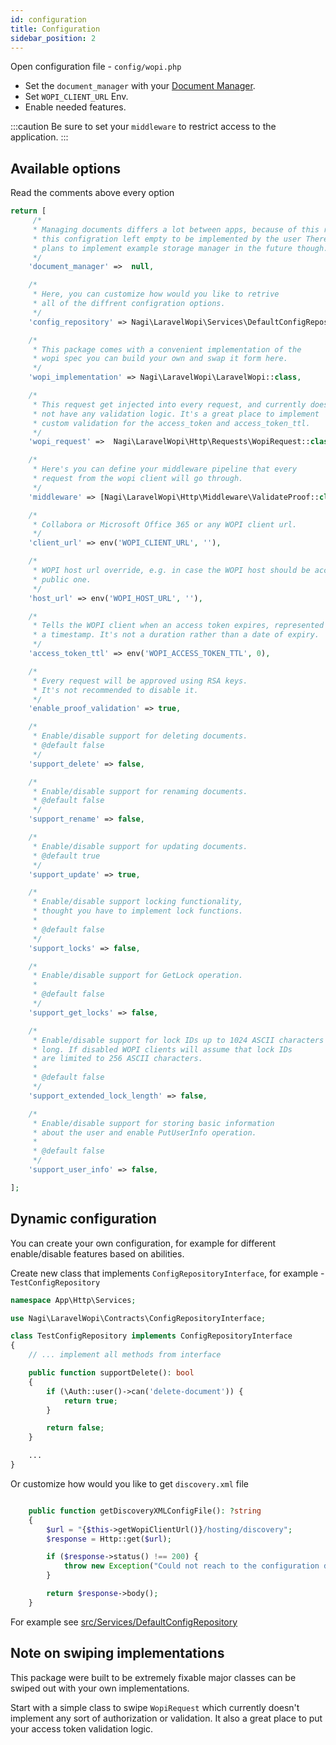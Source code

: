 ```yaml
---
id: configuration
title: Configuration
sidebar_position: 2
---
```


Open configuration file - `config/wopi.php`

<!-- Todo document manager page -->
- Set the `document_manager` with your [Document Manager](#).
- Set `WOPI_CLIENT_URL` Env.
- Enable needed features.

:::caution
Be sure to set your `middleware` to restrict access to the application.
:::

## Available options

Read the comments above every option

```php title="config/wopi.php"
return [
     /*
     * Managing documents differs a lot between apps, because of this reason
     * this configration left empty to be implemented by the user There's
     * plans to implement example storage manager in the future though.
     */
    'document_manager' =>  null,

    /*
     * Here, you can customize how would you like to retrive
     * all of the diffrent configration options.
     */
    'config_repository' => Nagi\LaravelWopi\Services\DefaultConfigRepository::class,

    /*
     * This package comes with a convenient implementation of the
     * wopi spec you can build your own and swap it form here.
     */
    'wopi_implementation' => Nagi\LaravelWopi\LaravelWopi::class,

    /*
     * This request get injected into every request, and currently does
     * not have any validation logic. It's a great place to implement
     * custom validation for the access_token and access_token_ttl.
     */
    'wopi_request' =>  Nagi\LaravelWopi\Http\Requests\WopiRequest::class,

    /*
     * Here's you can define your middleware pipeline that every
     * request from the wopi client will go through.
     */
    'middleware' => [Nagi\LaravelWopi\Http\Middleware\ValidateProof::class],

    /*
     * Collabora or Microsoft Office 365 or any WOPI client url.
     */
    'client_url' => env('WOPI_CLIENT_URL', ''),

    /*
     * WOPI host url override, e.g. in case the WOPI host should be accessed via an internal address instead the
     * public one.
     */
    'host_url' => env('WOPI_HOST_URL', ''),

    /*
     * Tells the WOPI client when an access token expires, represented as
     * a timestamp. It's not a duration rather than a date of expiry.
     */
    'access_token_ttl' => env('WOPI_ACCESS_TOKEN_TTL', 0),

    /*
     * Every request will be approved using RSA keys.
     * It's not recommended to disable it.
     */
    'enable_proof_validation' => true,

    /*
     * Enable/disable support for deleting documents.
     * @default false
     */
    'support_delete' => false,

    /*
     * Enable/disable support for renaming documents.
     * @default false
     */
    'support_rename' => false,

    /*
     * Enable/disable support for updating documents.
     * @default true
     */
    'support_update' => true,

    /*
     * Enable/disable support locking functionality,
     * thought you have to implement lock functions.
     *
     * @default false
     */
    'support_locks' => false,

    /*
     * Enable/disable support for GetLock operation.
     *
     * @default false
     */
    'support_get_locks' => false,

    /*
     * Enable/disable support for lock IDs up to 1024 ASCII characters
     * long. If disabled WOPI clients will assume that lock IDs
     * are limited to 256 ASCII characters.
     *
     * @default false
     */
    'support_extended_lock_length' => false,

    /*
     * Enable/disable support for storing basic information
     * about the user and enable PutUserInfo operation.
     *
     * @default false
     */
    'support_user_info' => false,

];
```

## Dynamic configuration

You can create your own configuration, for example for different enable/disable features based on abilities.

Create new class that implements `ConfigRepositoryInterface`, for example - `TestConfigRepository`

```php
namespace App\Http\Services;

use Nagi\LaravelWopi\Contracts\ConfigRepositoryInterface;

class TestConfigRepository implements ConfigRepositoryInterface
{
    // ... implement all methods from interface

    public function supportDelete(): bool
    {
        if (\Auth::user()->can('delete-document')) {
            return true;
        }

        return false;
    }

    ...
}
```

Or customize how would you like to get `discovery.xml` file

```php

    public function getDiscoveryXMLConfigFile(): ?string
    {
        $url = "{$this->getWopiClientUrl()}/hosting/discovery";
        $response = Http::get($url);

        if ($response->status() !== 200) {
            throw new Exception("Could not reach to the configuration discovery.xml file from {$url}");
        }

        return $response->body();
    }

```

<!-- Todo fill out this link -->
For example see [src/Services/DefaultConfigRepository](#)

## Note on swiping implementations

This package were built to be extremely fixable major classes can be swiped out with your own implementations.

Start with  a simple class to swipe `WopiRequest` which currently doesn't implement any sort of authorization or validation. It also a great place to put your access token validation logic.

